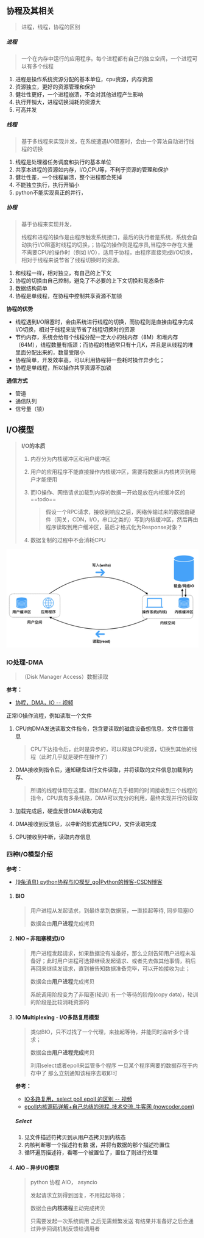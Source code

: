 ## 协程及其相关

> 进程，线程，协程的区别

##### 进程

> 一个在内存中运行的应用程序。每个进程都有自己的独立空间，一个进程可以有多个线程

1. 进程是操作系统资源分配的基本单位，cpu资源，内存资源
2. 资源独立，更好的资源管理和保护
3. 健壮性更好，一个进程崩溃，不会对其他进程产生影响
4. 执行开销大，进程切换消耗的资源大
5. 可高并发

##### **线程**

> 基于多线程来实现并发，在系统遭遇I/O阻塞时，会由一个算法自动进行线程的切换

1. 线程是处理器任务调度和执行的基本单位
2. 共享本进程的资源如内存，I/O,CPU等，不利于资源的管理和保护
3. 健壮性差，一个线程崩溃，整个进程都会死掉
4. 不能独立执行，执行开销小
5. python不能实现真正的并行，

##### 协程

> 基于协程来实现并发，
>
> 线程和进程的操作是由程序触发系统接口，最后的执行者是系统，系统会自动执行I/O阻塞时线程的切换，；协程的操作则是程序员,当程序中存在大量不需要CPU的操作时（例如 I/O），适用于协程，由程序直接完成I/O切换，相对于线程来说节省了线程切换时的资源。

1. 和线程一样，相对独立，有自己的上下文
2. 协程的切换由自己控制，避免了不必要的上下文切换和竞态条件
3. 数据结构简单
4. 协程是单线程，在协程中控制共享资源不加锁

**协程的优势**

- 线程遇到I/O阻塞时，会由系统进行线程的切换，而协程则是直接由程序完成I/O切换，相对于线程来说节省了线程切换时的资源
- 节约内存，系统会给每个线程分配一定大小的栈内存（8M）和堆内存（64M），线程数量有瓶颈；而协程的栈通常只有十几K，并且是从线程的堆里面分配出来的，数量受限小
- 协程简单，开发效率高，可以利用协程将一些耗时操作异步化；
- 协程是单线程，所以操作共享资源不加锁



**通信方式**

- 管道
- 通信队列
- 信号量（锁）



## I/O模型

> **I/O的本质**
>
> 1. 内存分为内核缓冲区和用户缓冲区
>
> 2. 用户的应用程序不能直接操作内核缓冲区，需要将数据从内核拷贝到用户才能使用
>
> 3. 而IO操作、网络请求加载到内存的数据一开始是放在内核缓冲区的  ==todo==
>
>    > 假设一个RPC请求，接收到响应之后，网络传输过来的数据由硬件（网关，CDN，I/O，串口之类的）写到内核缓冲区，然后再由程序读取到用户缓冲区，最后才格式化为Response对象？
>
> 4. 数据复制的过程中不会消耗CPU

<img src="../../resource/4da758162b7547b8b4219d431f58c800.png" alt="image-20200325231658991" style="zoom:50%;" />



### IO处理-DMA

> （Disk Manager Access）数据读取

**参考：**

- [协程，DMA，IO -- 视频](https://www.bilibili.com/video/BV1S4411Z7M2?spm_id_from=333.880.my_history.page.click) 



正常IO操作流程，例如读取一个文件

1. CPU向DMA发送读取文件指令，包含要读取的磁盘设备想信息，文件位置信息

   > CPU下达指令后，此时是异步的，可以释放CPU资源，切换到其他的线程（此时几乎就是硬件在操作了）

2. DMA接收到指令后，通知硬盘进行文件读取，并将读取的文件信息加载到内存、

   > 所谓的线程体现在这里，假如DMA在几乎相同的时间接收到三个线程的指令，CPU具有多条线路，DMA可以充分的利用，最终实现并行的读取

3. 加载完成后，硬盘反馈DMA读取完成

4. DMA接收到反馈后，以中断的形式通知CPU，文件读取完成

5. CPU接收到中断，读取内存信息



### 四种I/O模型介绍

**参考：**

- [(9条消息) python协程与IO模型_go|Python的博客-CSDN博客](https://blog.csdn.net/qq_55752792/article/details/122630120) 

1. #### BIO

   > 用户进程从发起请求，到最终拿到数据前，一直挂起等待, 同步阻塞IO
   >
   > 数据会由**用户进程**完成拷贝

2. #### **NIO – 非阻塞模式I/O**

   > 用户进程发起请求，如果数据没有准备好，那么立刻告知用户进程未准备好；此时用户进程可选择继续发起请求、或者先去做其他事情，稍后再回来继续发请求，直到被告知数据准备完毕，可以开始接收为止； 
   >
   > 数据会由**用户进程**完成拷贝
   >
   > 系统调用阶段变为了非阻塞(轮训) 有一个等待的阶段(copy data)，轮训的阶段是比较消耗资源的

3. #### **IO Multiplexing - I/O多路复用模型**

   > 类似BIO，只不过找了一个代理，来挂起等待，并能同时监听多个请求； 
   >
   > 数据会由**用户进程完成**拷贝
   >
   > 利用select或者epoll来监管多个程序 一旦某个程序需要的数据存在于内存中了 那么立刻通知该程序去取即可

   **参考：**

   - [IO多路复用，select poll epoll 的区别 -- 视频](https://www.bilibili.com/video/BV1qJ411w7du?spm_id_from=333.880.my_history.page.click) 
   - [epoll内核源码详解+自己总结的流程_技术交流_牛客网 (nowcoder.com)](https://www.nowcoder.com/discuss/26226) 

   ##### Select

   1. 见文件描述符拷贝到从用户态拷贝到内核态
   2. 内核判断哪一个描述符有数  据，并将有数据的那个描述符置位
   3. 循环遍历描述符，看哪一个被置位了，置位了则进行处理

4. #### **AIO – 异步I/O模型**

   > python 协程 AIO， asyncio
   >
   > 发起请求立刻得到回复，不用挂起等待； 
   >
   > 数据会由**内核进程**主动完成拷贝
   >
   > 只需要发起一次系统调用 之后无需频繁发送 有结果并准备好之后会通过异步回调机制反馈给调用者

